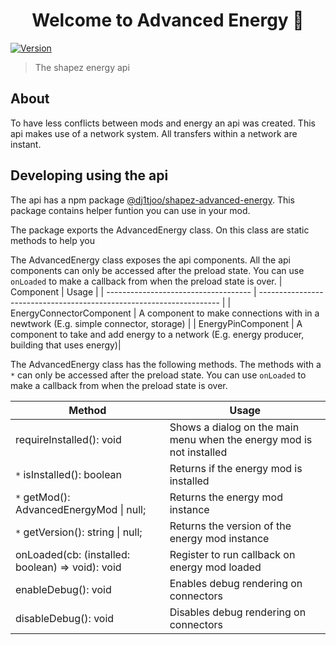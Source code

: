 <h1 align="center">Welcome to Advanced Energy 👋</h1>
<p>
  <a href="https://www.npmjs.com/package/@dj1tjoo/shapez-advanced-energy" target="_blank">
    <img alt="Version" src="https://img.shields.io/npm/v/@dj1tjoo/shapez-advanced-energy.svg">
  </a>
</p>

> The shapez energy api

## About

To have less conflicts between mods and energy an api was created. This api makes use of a network system. All transfers within a network are instant.

## Developing using the api

The api has a npm package [@dj1tjoo/shapez-advanced-energy](https://www.npmjs.com/package/@dj1tjoo/shapez-advanced-energy). This package contains helper funtion you can use in your mod.

The package exports the AdvancedEnergy class. On this class are static methods to help you

The AdvancedEnergy class exposes the api components. All the api components can only be accessed after the preload state. You can use `onLoaded` to make a callback from when the preload state is over.
| Component | Usage |
| ------------------------------------ | -------------------------------------------------------------------- |
| EnergyConnectorComponent | A component to make connections with in a newtwork (E.g. simple connector, storage) |
| EnergyPinComponent | A component to take and add energy to a network (E.g. energy producer, building that uses energy)|

The AdvancedEnergy class has the following methods. The methods with a `*` can only be accessed after the preload state. You can use `onLoaded` to make a callback from when the preload state is over.

| Method                                           | Usage                                                                |
| ------------------------------------------------ | -------------------------------------------------------------------- |
| requireInstalled(): void                         | Shows a dialog on the main menu when the energy mod is not installed |
| `*` isInstalled(): boolean                       | Returns if the energy mod is installed                               |
| `*` getMod(): AdvancedEnergyMod \| null;         | Returns the energy mod instance                                      |
| `*` getVersion(): string \| null;                | Returns the version of the energy mod instance                       |
| onLoaded(cb: (installed: boolean) => void): void | Register to run callback on energy mod loaded                        |
| enableDebug(): void                              | Enables debug rendering on connectors                                |
| disableDebug(): void                             | Disables debug rendering on connectors                               |
